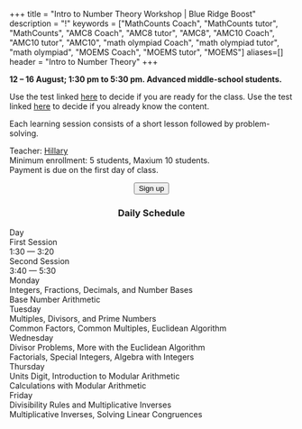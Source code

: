 +++
title = "Intro to Number Theory Workshop | Blue Ridge Boost"
description = "!"
keywords = ["MathCounts Coach", "MathCounts tutor", "MathCounts", "AMC8 Coach", "AMC8 tutor", "AMC8", "AMC10 Coach", "AMC10 tutor", "AMC10", "math olympiad Coach", "math olympiad tutor", "math olympiad", "MOEMS Coach", "MOEMS tutor", "MOEMS"]
aliases=[]
header = "Intro to Number Theory"
+++

<div class="container">
    <div class="row pb-1">
        <div class="col-6">
            <p> <b>12 &ndash; 16 August; 1:30 pm to 5:30 pm. Advanced middle-school students.</b></p>
            <p>Use the test linked <a href="https://data.artofproblemsolving.com/course-docs/diagnostics/intro-numbertheory-pretest.pdf">here</a> to decide if you are ready for the class. 
            Use the test linked <a href="https://data.artofproblemsolving.com/course-docs/diagnostics/intro-numbertheory-posttest.pdf">here</a> to decide if you already know the content.</p>
            Each learning session consists of a short lesson followed by problem-solving.
        </div>
        <div class="col-6">
            <p>Teacher: <a href="/instructor#hillary">Hillary</a><br>
            Minimum enrollment: 5 students, Maxium 10 students.<br>
            Payment is due on the first day of class.<br>
            <center>
            <a href="https://summer-24-middle-school-math-workshop.cheddarup.com"><button class="button-8s" role="button">Sign up</button></a></center></p>
        </div>
    </div>
    <!-- <div class="row pb-1">
        <div class="col">
        <p>Topics covered in this course include primes & composites, multiples & divisors, prime factorization and its uses, base numbers, modular arithmetic, divisibility rules, linear congruences, how to develop number sense, and much more.</p>
        <p>The course designed to inspire the student to explore and develop new ideas. Each lesson starts with problems, so the student has a chance to solve them without help before proceeding. The course then includes motivated solutions to these problems, through which concepts and curriculum of number theory are taught. Important facts and powerful problem-solving approaches are highlighted throughout the course.</p>
        </div>
    </div> -->
    <div class="row pb-1">
        <div class="col">
            <div class="container p-0 m-0 b-0">
                <h3 align="center">Daily Schedule</h3>
                <div class="row py-1 table-header">
                    <div class="col-2 text-center">Day</div>	
                    <div class="col-5">First Session<br/>1:30 &mdash; 3:20</div>
                    <div class="col-5">Second Session<br>3:40 &mdash; 5:30</div>
                </div>
                <div class="row py-1">
                    <div class="col-2 text-center">Monday</div>
                    <div class="col-5">Integers, Fractions, Decimals, and Number Bases</div>
                    <div class="col-5">Base Number Arithmetic</div>
                </div>
                <div class="row py-1 table-dark-row">
                    <div class="col-2 text-center">Tuesday</div>
                    <div class="col-5">Multiples, Divisors, and Prime Numbers</div>
                    <div class="col-5">Common Factors, Common Multiples, Euclidean Algorithm</div>
                </div>
                <div class="row py-1">
                    <div class="col-2 text-center">Wednesday</div>
                    <div class="col-5">Divisor Problems, More with the Euclidean Algorithm</div>
                    <div class="col-5">Factorials, Special Integers, Algebra with Integers</div>
                </div>
                <div class="row py-1 table-dark-row">
                    <div class="col-2 text-center">Thursday</div>
                    <div class="col-5">Units Digit, Introduction to Modular Arithmetic</div>
                    <div class="col-5">Calculations with Modular Arithmetic</div>
                </div>
                <div class="row py-1 table-dark-row">
                    <div class="col-2 text-center">Friday</div>
                    <div class="col-5">Divisibility Rules and Multiplicative Inverses</div>
                    <div class="col-5">Multiplicative Inverses, Solving Linear Congruences</div>
                </div>
            </div>
        </div>
    </div>
</div> <!-- outer container -->

